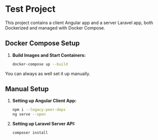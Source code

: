 # Test Project

This project contains a client Angular app and a server Laravel app, both Dockerized and managed with Docker Compose.

## Docker Compose Setup

1. **Build Images and Start Containers:**

   ```bash
   docker-compose up --build

You can always as well set it up manually.

## Manual Setup

1. **Setting up Angular Client App:**

   ```bash
   npm i --legacy-peer-deps
   ng serve --open

2. **Setting up Laravel Server API:**

   ```bash
   composer install

